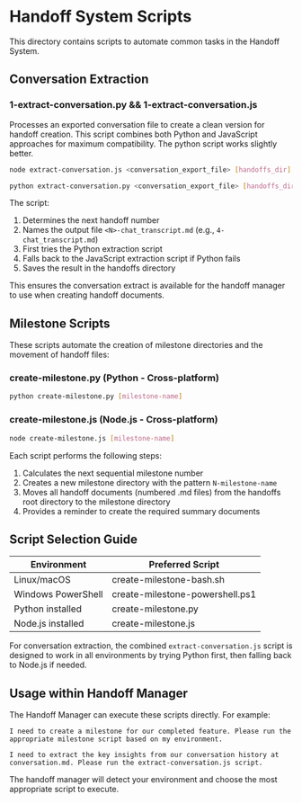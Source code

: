 # Handoff System Scripts

This directory contains scripts to automate common tasks in the Handoff System.

## Conversation Extraction

### 1-extract-conversation.py && 1-extract-conversation.js 

Processes an exported conversation file to create a clean version for handoff creation. This script combines both Python and JavaScript approaches for maximum compatibility. The  python script works slightly better. 

```bash
node extract-conversation.js <conversation_export_file> [handoffs_dir]
```

```bash
python extract-conversation.py <conversation_export_file> [handoffs_dir]
```

The script:
1. Determines the next handoff number
2. Names the output file `<N>-chat_transcript.md` (e.g., `4-chat_transcript.md`)
3. First tries the Python extraction script
4. Falls back to the JavaScript extraction script if Python fails
5. Saves the result in the handoffs directory

This ensures the conversation extract is available for the handoff manager to use when creating handoff documents.

## Milestone Scripts

These scripts automate the creation of milestone directories and the movement of handoff files:

### create-milestone.py (Python - Cross-platform)

```bash
python create-milestone.py [milestone-name]
```

### create-milestone.js (Node.js - Cross-platform)

```bash
node create-milestone.js [milestone-name]
```

Each script performs the following steps:

1. Calculates the next sequential milestone number
2. Creates a new milestone directory with the pattern `N-milestone-name`
3. Moves all handoff documents (numbered .md files) from the handoffs root directory to the milestone directory
4. Provides a reminder to create the required summary documents

## Script Selection Guide

| Environment | Preferred Script |
|-------------|-----------------|
| Linux/macOS | create-milestone-bash.sh |
| Windows PowerShell | create-milestone-powershell.ps1 |
| Python installed | create-milestone.py |
| Node.js installed | create-milestone.js |

For conversation extraction, the combined `extract-conversation.js` script is designed to work in all environments by trying Python first, then falling back to Node.js if needed.

## Usage within Handoff Manager

The Handoff Manager can execute these scripts directly. For example:

```
I need to create a milestone for our completed feature. Please run the appropriate milestone script based on my environment.
```

```
I need to extract the key insights from our conversation history at conversation.md. Please run the extract-conversation.js script.
```

The handoff manager will detect your environment and choose the most appropriate script to execute.